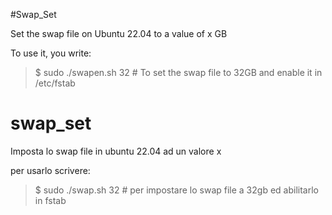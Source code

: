 #Swap_Set

Set the swap file on Ubuntu 22.04 to a value of x GB

To use it, you write:

>$ sudo ./swapen.sh 32 # To set the swap file to 32GB and enable it in /etc/fstab


# swap_set
Imposta lo swap file in ubuntu 22.04 ad un valore x


per usarlo scrivere:

>$ sudo ./swap.sh 32 # per impostare lo swap file a 32gb ed abilitarlo in fstab
